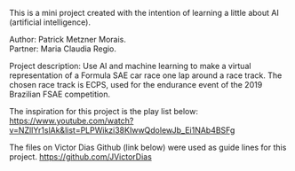 This is a mini project created with the intention of learning a little about AI (artificial intelligence).

Author: 	Patrick Metzner Morais. 	
Partner: 	Maria Claudia Regio. 	

Project description:
Use AI and machine learning to make a virtual representation of a Formula SAE car race one lap around a race track.
The chosen race track is ECPS, used for the endurance event of the 2019 Brazilian FSAE competition.



The inspiration for this project is the play list below:
https://www.youtube.com/watch?v=NZlIYr1slAk&list=PLPWikzi38KIwwQdolewJb_Ei1NAb4BSFg

The files on Victor Dias Github (link below) were used as guide lines for this project.
https://github.com/JVictorDias

